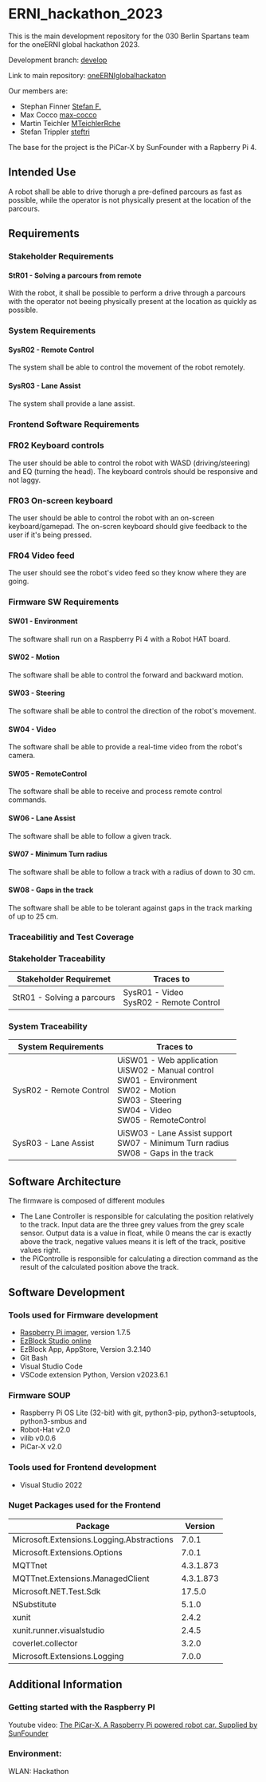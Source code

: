 # ERNI_hackathon_2023

This is the main development repository for the 030 Berlin Spartans team for the oneERNI global hackathon 2023. 

Development branch: [develop](https://github.com/steftri/ERNI_hackathon_2023/tree/develop)

Link to main repository: [oneERNIglobalhackaton](https://github.com/dani72/oneERNIglobalHackathon)

Our members are: 
 * Stephan Finner [Stefan F.](https://github.com/StepBerlin)
 * Max Cocco [max-cocco](https://github.com/max-cocco)
 * Martin Teichler [MTeichlerRche](https://github.com/MTeichlerRche)
 * Stefan Trippler [steftri](https://github.com/steftri)

The base for the project is the PiCar-X by SunFounder with a Rapberry Pi 4. 


## Intended Use

A robot shall be able to drive thorugh a pre-defined parcours as fast as possible, while the operator is not physically present at the location of the parcours. 


## Requirements

### Stakeholder Requirements

#### StR01 - Solving a parcours from remote
With the robot, it shall be possible to perform a drive through a parcours with the operator not beeing physically present at the location as quickly as possible. 


### System Requirements

#### SysR02 - Remote Control
The system shall be able to control the movement of the robot remotely.

#### SysR03 - Lane Assist
The system shall provide a lane assist.


### Frontend Software Requirements

### FR02 Keyboard controls
The user should be able to control the robot with WASD (driving/steering) and EQ (turning the head). 
The keyboard controls should be responsive and not laggy.

### FR03 On-screen keyboard
The user should be able to control the robot with an on-screen keyboard/gamepad.
The on-scren keyboard should give feedback to the user if it's being pressed.

### FR04 Video feed
The user should see the robot's video feed so they know where they are going.

### Firmware SW Requirements

#### SW01 - Environment
The software shall run on a Raspberry Pi 4 with a Robot HAT board.

#### SW02 - Motion
The software shall be able to control the forward and backward motion.

#### SW03 - Steering
The software shall be able to control the direction of the robot's movement.

#### SW04 - Video
The software shall be able to provide a real-time video from the robot's camera.

#### SW05 - RemoteControl
The software shall be able to receive and process remote control commands.

#### SW06 - Lane Assist
The software shall be able to follow a given track.

#### SW07 - Minimum Turn radius
The software shall be able to follow a track with a radius of down to 30 cm.

#### SW08 - Gaps in the track
The software shall be able to be tolerant against gaps in the track marking of up to 25 cm.


### Traceabilitiy and Test Coverage

### Stakeholder Traceability 

| Stakeholder Requiremet     | Traces to |
|----------------------------|-----------|
| StR01 - Solving a parcours | SysR01 - Video<br>SysR02 - Remote Control |

### System Traceability

| System Requirements        | Traces to |
|----------------------------|-----------|
| SysR02 - Remote Control    | UiSW01 - Web application<br>UiSW02 - Manual control<br>SW01 - Environment<br>SW02 - Motion<br>SW03 - Steering<br>SW04 - Video<br>SW05 - RemoteControl   |
| SysR03 - Lane Assist       | UiSW03 - Lane Assist support<br>SW07 - Minimum Turn radius<br>SW08 - Gaps in the track   |


## Software Architecture


The firmware is composed of different modules
 * The Lane Controller is responsible for calculating the position relatively to the track. Input data are the three grey values from the grey scale sensor. Output data is a value in float, while 0 means the car is exactly above the track, negative values means it is left of the track, positive values right.
 * the PiControlle is responsible for calculating a direction command as the result of the calculated position above the track. 


## Software Development

### Tools used for Firmware development

 * [Raspberry Pi imager](https://www.raspberrypi.com/software/), version 1.7.5
 * [EzBlock Studio online](http://ezblock.cc/ezblock-studio)
 * EzBlock App, AppStore, Version 3.2.140
 * Git Bash
 * Visual Studio Code 
 * VSCode extension Python, Version v2023.6.1

### Firmware SOUP 
 * Raspberry Pi OS Lite (32-bit) with git, python3-pip, python3-setuptools, python3-smbus and 
 * Robot-Hat v2.0
 * vilib v0.0.6
 * PiCar-X v2.0


### Tools used for Frontend development
 * Visual Studio 2022

### Nuget Packages used for the Frontend
| Package                                  | Version   |                  
| ---------------------------------------- | ----------|
| Microsoft.Extensions.Logging.Abstractions| 7.0.1     |
| Microsoft.Extensions.Options             | 7.0.1     |
| MQTTnet                                  | 4.3.1.873 |
| MQTTnet.Extensions.ManagedClient         | 4.3.1.873 |
| Microsoft.NET.Test.Sdk                   | 17.5.0    |
| NSubstitute                              | 5.1.0     |
| xunit                                    | 2.4.2     |
| xunit.runner.visualstudio                | 2.4.5     |
| coverlet.collector                       | 3.2.0     |
| Microsoft.Extensions.Logging             | 7.0.0     |



## Additional Information

### Getting started with the Raspberry PI

Youtube video: [The PiCar-X. A Raspberry Pi powered robot car. Supplied by SunFounder](https://www.youtube.com/watch?v=pVayQiLgPK0)


### Environment: 

WLAN: Hackathon
